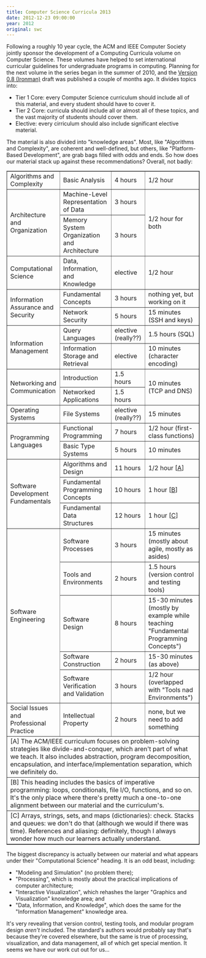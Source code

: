```yaml
---
title: Computer Science Curricula 2013
date: 2012-12-23 09:00:00
year: 2012
original: swc
---
```

<p>Following a roughly 10 year cycle, the ACM and IEEE Computer Society jointly sponsor the development of a Computing Curricula volume on Computer Science. These volumes have helped to set international curricular guidelines for undergraduate programs in computing.  Planning for the next volume in the series began in the summer of 2010, and the <a href="http://ai.stanford.edu/users/sahami/CS2013/">Version 0.8 (Ironman)</a> draft was published a couple of months ago.  It divides topics into:</p>
<ul>
  <li>Tier 1 Core: every Computer Science curriculum should include all of this material, and every student should have to cover it.</li>
  <li>Tier 2 Core: curricula should include all or almost all of these topics, and the vast majority of students should cover them.</li>
  <li>Elective: every cirriculum should also include significant elective material.</li>
</ul>
<p>The material is also divided into "knowledge areas".  Most, like "Algorithms and Complexity", are coherent and well-defined, but others, like "Platform-Based Development", are grab bags filled with odds and ends.  So how does our material stack up against these recommendations?  Overall, not badly:</p>

<table border="1">

  <tr>
    <td>Algorithms and Complexity</td>
    <td>Basic Analysis</td>
    <td>4 hours</td>
    <td>1/2 hour</td>
  </tr>

  <tr>
    <td rowspan="2">Architecture and Organization</td>
    <td>Machine-Level Representation of Data</td>
    <td>3 hours</td>
    <td rowspan="2">1/2 hour for both</td>
  </tr>
  <tr>
    <td>Memory System Organization and Architecture</td>
    <td>3 hours</td>
  </tr>

  <tr>
    <td>Computational Science</td>
    <td>Data, Information, and Knowledge</td>
    <td>elective</td>
    <td>1/2 hour</td>
  </tr>

  <tr>
    <td rowspan="2">Information Assurance and Security</td>
    <td>Fundamental Concepts</td>
    <td>3 hours</td>
    <td>nothing yet, but working on it</td>
  </tr>

  <tr>
    <td>Network Security</td>
    <td>5 hours</td>
    <td>15 minutes (SSH and keys)</td>
  </tr>

  <tr>
    <td rowspan="2">Information Management</td>
    <td>Query Languages</td>
    <td>elective (really??)</td>
    <td>1.5 hours (SQL)</td>
  </tr>

  <tr>
    <td>Information Storage and Retrieval</td>
    <td>elective</td>
    <td>10 minutes (character encoding)</td>
  </tr>

  <tr>
    <td rowspan="2">Networking and Communication</td>
    <td>Introduction</td>
    <td>1.5 hours</td>
    <td rowspan="2">10 minutes (TCP and DNS)</td>
  </tr>
  <tr>
    <td>Networked Applications</td>
    <td>1.5 hours</td>
  </tr>

  <tr>
    <td>Operating Systems</td>
    <td>File Systems</td>
    <td>elective (really??)</td>
    <td>15 minutes</td>
  </tr>

  <tr>
    <td rowspan="2">Programming Languages</td>
    <td>Functional Programming</td>
    <td>7 hours</td>
    <td>1/2 hour (first-class functions)</td>
  </tr>

  <tr>
    <td>Basic Type Systems</td>
    <td>5 hours</td>
    <td>10 minutes</td>
  </tr>

  <tr>
    <td rowspan="3">Software Development Fundamentals</td>
    <td>Algorithms and Design</td>
    <td>11 hours</td>
    <td>1/2 hour [<a href="#a">A</a>]</td>
  </tr>

  <tr>
    <td>Fundamental Programming Concepts</td>
    <td>10 hours</td>
    <td>1 hour [<a href="#b">B</a>]</td>
  </tr>

  <tr>
    <td>Fundamental Data Structures</td>
    <td>12 hours</td>
    <td>1 hour [<a href="#c">C</a>]</td>
  </tr>

  <tr>
    <td rowspan="5">Software Engineering</td>
    <td>Software Processes</td>
    <td>3 hours</td>
    <td>15 minutes (mostly about agile, mostly as asides)</td>
  </tr>

  <tr>
    <td>Tools and Environments</td>
    <td>2 hours</td>
    <td>1.5 hours (version control and testing tools)</td>
  </tr>

  <tr>
    <td>Software Design</td>
    <td>8 hours</td>
    <td>15-30 minutes (mostly by example while teaching "Fundamental Programming Concepts")</td>
  </tr>

  <tr>
    <td>Software Construction</td>
    <td>2 hours</td>
    <td>15-30 minutes (as above)</td>
  </tr>

  <tr>
    <td>Software Verification and Validation</td>
    <td>3 hours</td>
    <td>1/2 hour (overlapped with "Tools nad Environments")</td>
  </tr>

  <tr>
    <td>Social Issues and Professional Practice</td>
    <td>Intellectual Property</td>
    <td>2 hours</td>
    <td>none, but we need to add something</td>
  </tr>

  <tr>
    <td colspan="4" id="a">[A] The ACM/IEEE curriculum focuses on problem-solving strategies like divide-and-conquer, which aren't part of what we teach.  It also includes abstraction, program decomposition, encapsulation, and interface/implementation separation, which we definitely do.</td>
  </tr>

  <tr>
    <td colspan="4" id="b">[B] This heading includes the basics of imperative programming: loops, conditionals, file I/O, functions, and so on.  It's the only place where there's pretty much a one-to-one alignment between our material and the curriculum's.</td>
  </tr>

  <tr>
    <td colspan="4" id="c">[C] Arrays, strings, sets, and maps (dictionaries): check.  Stacks and queues: we don't do that (although we would if there was time).  References and aliasing: definitely, though I always wonder how much our learners actually understand.</td>
  </tr>

</table>

<p>The biggest discrepancy is actually between our material and what appears under their "Computational Science" heading.  It is an odd beast, including:</p>
<ul>
  <li>"Modeling and Simulation" (no problem there);</li>
  <li>"Processing", which is mostly about the practical implications of computer architecture;</li>
  <li>"Interactive Visualization", which rehashes the larger "Graphics and Visualization" knowledge area; and</li>
  <li>"Data, Information, and Knowledge", which does the same for the "Information Management" knowledge area.</li>
</ul>
<p>It's very revealing that version control, testing tools, and modular program design <em>aren't</em> included. The standard's authors would probably say that's because they're covered elsewhere, but the same is true of processing, visualization, and data management, all of which get special mention.  It seems we have our work cut out for us…</p>

